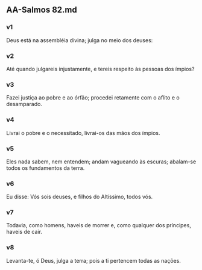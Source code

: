 ## AA-Salmos 82.md
### v1
 Deus está na assembléia divina; julga no meio dos deuses:
### v2
 Até quando julgareis injustamente, e tereis respeito às pessoas dos ímpios?
### v3
 Fazei justiça ao pobre e ao órfão; procedei retamente com o aflito e o desamparado.
### v4
 Livrai o pobre e o necessitado, livrai-os das mãos dos ímpios.
### v5
 Eles nada sabem, nem entendem; andam vagueando às escuras; abalam-se todos os fundamentos da terra.
### v6
 Eu disse: Vós sois deuses, e filhos do Altíssimo, todos vós.
### v7
 Todavia, como homens, haveis de morrer e, como qualquer dos príncipes, haveis de cair.
### v8
 Levanta-te, ó Deus, julga a terra; pois a ti pertencem todas as nações.

